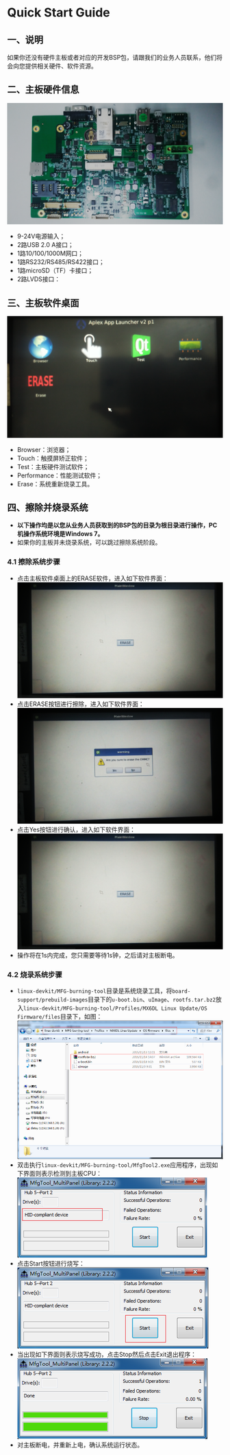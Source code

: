 # Quick Start Guide

## 一、说明

如果你还没有硬件主板或者对应的开发BSP包，请跟我们的业务人员联系，他们将会向您提供相关硬件、软件资源。

## 二、主板硬件信息

![SBC-7112SBoard.png](img/SBC-7112SBoard.png)

* 9-24V电源输入；
* 2路USB 2.0 A接口；
* 1路10/100/1000M网口；
* 1路RS232/RS485/RS422接口；
* 1路microSD（TF）卡接口；
* 2路LVDS接口：

## 三、主板软件桌面

![SBC-7112SBoardDesktop.png](img/SBC-7112SBoardDesktop.png)

* Browser：浏览器；
* Touch：触摸屏矫正软件；
* Test：主板硬件测试软件；
* Performance：性能测试软件；
* Erase：系统重新烧录工具。

## 四、擦除并烧录系统

* **以下操作均是以您从业务人员获取到的BSP包的目录为根目录进行操作，PC机操作系统环境是Windows 7。**
* 如果你的主板并未烧录系统，可以跳过擦除系统阶段。

### 4.1 擦除系统步骤

* 点击主板软件桌面上的ERASE软件，进入如下软件界面：
 ![eraseUI.png](img/eraseUI.png)
* 点击ERASE按钮进行擦除，进入如下软件界面：
 ![clickErase.png](img/clickErase.png)
* 点击Yes按钮进行确认，进入如下软件界面：
 ![afterErase.png](img/afterErase.png)
* 操作将在1s内完成，您只需要等待1s钟，之后请对主板断电。

### 4.2 烧录系统步骤

* `linux-devkit/MFG-burning-tool`目录是系统烧录工具，将`board-support/prebuild-images`目录下的`u-boot.bin`、`uImage`、`rootfs.tar.bz2`放入`linux-devkit/MFG-burning-tool/Profiles/MX6DL Linux Update/OS Firmware/files`目录下，如图：  
 ![prebuildFileCopy.png](img/prebuildFileCopy.png)
* 双击执行`linux-devkit/MFG-burning-tool/MfgTool2.exe`应用程序，出现如下界面则表示检测到主板CPU：  
 ![deviceDetect.png](img/deviceDetect.png)
* 点击Start按钮进行烧写：  
 ![clickStart.png](img/clickStart.png)
* 当出现如下界面则表示烧写成功，点击Stop然后点击Exit退出程序：  
 ![buringOver.png](img/buringOver.png)
* 对主板断电，并重新上电，确认系统运行状态。
